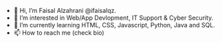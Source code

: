 - 👋 Hi, I’m Faisal Alzahrani @ifaisalqz.
- 👀 I’m interested in Web/App Devlopment, IT Support & Cyber Security.
- 🌱 I’m currently learning HTML, CSS, Javascript, Python, Java and SQL.
- 📫 How to reach me (check bio)

<!---
ifaisalqz/ifaisalqz is a ✨ special ✨ repository because its `README.md` (this file) appears on your GitHub profile.
You can click the Preview link to take a look at your changes.
--->
